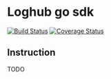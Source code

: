 # Loghub go sdk
[![Build Status](https://travis-ci.org/galaxydi/go-loghub.svg?branch=master)](https://travis-ci.org/galaxydi/go-loghub)
[![Coverage Status](https://coveralls.io/repos/github/galaxydi/go-loghub/badge.svg)](https://coveralls.io/github/galaxydi/go-loghub)
## Instruction
TODO  
